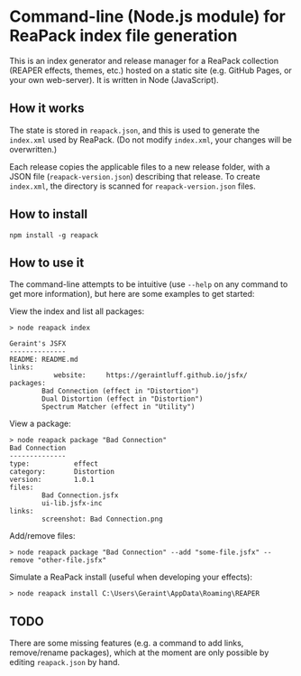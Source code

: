 # Command-line (Node.js module) for ReaPack index file generation

This is an index generator and release manager for a ReaPack collection (REAPER effects, themes, etc.) hosted on a static site (e.g. GitHub Pages, or your own web-server).  It is written in Node (JavaScript).

## How it works

The state is stored in `reapack.json`, and this is used to generate the `index.xml` used by ReaPack.  (Do not modify `index.xml`, your changes will be overwritten.)

Each release copies the applicable files to a new release folder, with a JSON file (`reapack-version.json`) describing that release.  To create `index.xml`, the directory is scanned for `reapack-version.json` files.

## How to install

```
npm install -g reapack
```

## How to use it

The command-line attempts to be intuitive (use `--help` on any command to get more information), but here are some examples to get started:

View the index and list all packages:

```
> node reapack index

Geraint's JSFX
--------------
README: README.md
links:
           website:     https://geraintluff.github.io/jsfx/
packages:
        Bad Connection (effect in "Distortion")
        Dual Distortion (effect in "Distortion")
        Spectrum Matcher (effect in "Utility")
```

View a package:

```
> node reapack package "Bad Connection"
Bad Connection
--------------
type:           effect
category:       Distortion
version:        1.0.1
files:
        Bad Connection.jsfx
        ui-lib.jsfx-inc
links:
        screenshot: Bad Connection.png
```

Add/remove files:

```
> node reapack package "Bad Connection" --add "some-file.jsfx" --remove "other-file.jsfx"
```

Simulate a ReaPack install (useful when developing your effects):

```
> node reapack install C:\Users\Geraint\AppData\Roaming\REAPER
```

## TODO

There are some missing features (e.g. a command to add links, remove/rename packages), which at the moment are only possible by editing `reapack.json` by hand.